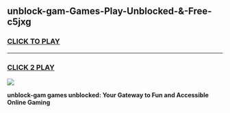 
## unblock-gam-Games-Play-Unblocked-&-Free-c5jxg
<h3>
<a href="https://premium76.site?title=unblock-gam&ref=24A">CLICK TO PLAY</a></h3>
<hr>

<h3>
<a href="https://premium76.site?title=unblock-gam&ref=24A">CLICK 2 PLAY</a>
  
</h3>

<a href="https://premium76.site?title=unblock-gam&ref=24A"><img src="https://clearcache.store/games.png"></a>


**unblock-gam games unblocked: Your Gateway to Fun and Accessible Online Gaming**
